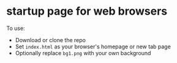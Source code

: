 # startup page for web browsers

To use:
- Download or clone the repo
- Set `index.html` as your browser's homepage or new tab page
- Optionally replace `bg1.png` with your own background
